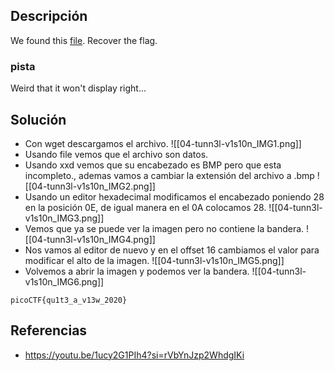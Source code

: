 
## Descripción 

We found this [file](https://mercury.picoctf.net/static/09a86202e72dbdb5bf4d1b5d2c6a5b86/tunn3l_v1s10n). Recover the flag.
### pista

Weird that it won't display right...
## Solución

- Con wget descargamos el archivo.
![[04-tunn3l-v1s10n_IMG1.png]]
- Usando file vemos que el archivo son datos.
- Usando xxd vemos que su encabezado es BMP pero que esta incompleto., ademas vamos a cambiar la extensión del archivo a .bmp
![[04-tunn3l-v1s10n_IMG2.png]]
- Usando un editor hexadecimal modificamos el encabezado poniendo 28 en la posición 0E, de igual manera en el 0A colocamos 28.
![[04-tunn3l-v1s10n_IMG3.png]]
- Vemos que ya se puede ver la imagen pero no contiene la bandera.
![[04-tunn3l-v1s10n_IMG4.png]]
- Nos vamos al editor de nuevo y en el offset 16 cambiamos el valor para modificar el alto de la imagen.
![[04-tunn3l-v1s10n_IMG5.png]]
- Volvemos a abrir la imagen y podemos ver la bandera.
![[04-tunn3l-v1s10n_IMG6.png]]



```
picoCTF{qu1t3_a_v13w_2020}
```

## Referencias

- https://youtu.be/1ucy2G1PIh4?si=rVbYnJzp2WhdgIKi